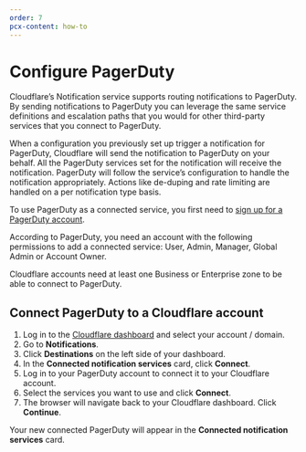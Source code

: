 ```yaml
---
order: 7
pcx-content: how-to
---
```


# Configure PagerDuty

Cloudflare’s Notification service supports routing notifications to PagerDuty. By sending notifications to PagerDuty you can leverage the same service definitions and escalation paths that you would for other third-party services that you connect to PagerDuty.

When a configuration you previously set up trigger a notification for PagerDuty, Cloudflare will send the notification to PagerDuty on your behalf. All the PagerDuty services set for the notification will receive the notification. PagerDuty will follow the service’s configuration to handle the notification appropriately. Actions like de-duping and rate limiting are handled on a per notification type basis.

To use PagerDuty as a connected service, you first need to [sign up for a PagerDuty account](https://www.pagerduty.com/sign-up/).

<Aside type="note">

According to PagerDuty, you need an account with the following permissions to add a connected service: User, Admin, Manager, Global Admin or Account Owner. 

Cloudflare accounts need at least one Business or Enterprise zone to be able to connect to PagerDuty.

</Aside>


## Connect PagerDuty to a Cloudflare account

1. Log in to the [Cloudflare dashboard](https://dash.cloudflare.com/login) and select your account / domain.
1. Go to **Notifications**.
1. Click **Destinations** on the left side of your dashboard.
1. In the **Connected notification services** card, click **Connect**.
1. Log in to your PagerDuty account to connect it to your Cloudflare account.
1. Select the services you want to use and click **Connect**.
1. The browser will navigate back to your Cloudflare dashboard. Click **Continue**.

Your new connected PagerDuty will appear in the **Connected notification services** card.